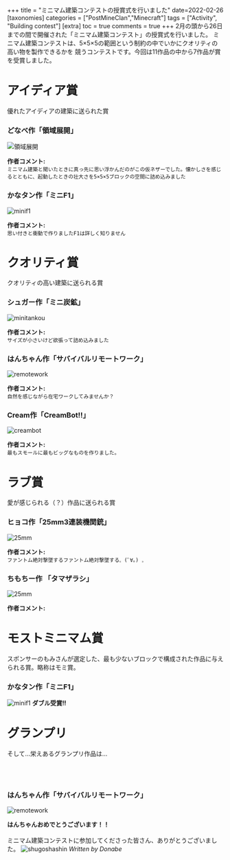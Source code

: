 +++
title = "ミニマム建築コンテストの授賞式を行いました"
date=2022-02-26
[taxonomies]
categories = ["PostMineClan","Minecraft"]
tags = ["Activity", "Building contest"]
[extra]
toc = true
comments = true
+++
2月の頭から26日までの間で開催された「ミニマム建築コンテスト」の授賞式を行いました。
ミニマム建築コンテストは、5×5×5の範囲という制約の中でいかにクオリティの高い物を製作できるかを
競うコンテストです。今回は11作品の中から7作品が賞を受賞しました。

# アイディア賞
優れたアイディアの建築に送られた賞

### どなべ作「領域展開」
![領域展開](/images/minimamkenchiku/donabe.png)

**作者コメント:**<br>
`ミニマム建築と聞いたときに真っ先に思い浮かんだのがこの仮ネザーでした。懐かしさを感じるとともに、起動したときの壮大さを5×5×5ブロックの空間に詰め込みました`


### かなタン作「ミニF1」  
![minif1](/images/minimamkenchiku/miniF1.png)

**作者コメント:**<br>
`思い付きと衝動で作りましたF1は詳しく知りません`


# クオリティ賞
クオリティの高い建築に送られる賞

### シュガー作「ミニ炭鉱」
![minitankou](/images/minimamkenchiku/minitankou.png)

**作者コメント:**<br>
`サイズが小さいけど欲張って詰め込みました`


### はんちゃん作「サバイバルリモートワーク」
![remotework](/images/minimamkenchiku/remotework.png)

**作者コメント:**<br>
`自然を感じながら在宅ワークしてみませんか？`


### Cream作「CreamBot!!」
![creambot](/images/minimamkenchiku/creambot.png)

**作者コメント:**<br>
`最もスモールに最もビッグなものを作りました。`


# ラブ賞
愛が感じられる（？）作品に送られる賞

### ヒョコ作「25mm3連装機関銃」
![25mm](/images/minimamkenchiku/25mm.png)

**作者コメント:**<br>
`ファントム絶対撃墜するファントム絶対撃墜する꜀ (ﾟ∀｡) ꜆`


### ちもちー作 「タマザラシ」
![25mm](/images/minimamkenchiku/tamazarashi.png)

**作者コメント:**<br>

# モストミニマム賞
スポンサーのもみさんが選定した、最も少ないブロックで構成された作品に与えられる賞。略称はモミ賞。

### かなタン作「ミニF1」  
![minif1](/images/minimamkenchiku/miniF1.png)
__ダブル受賞!!__

# グランプリ
そして...栄えあるグランプリ作品は...
<br>
<br>
<br>
<br>
### はんちゃん作「サバイバルリモートワーク」
![remotework](/images/minimamkenchiku/remote2.png)

__はんちゃんおめでとうございます！！__
<br>
<br>
ミニマム建築コンテストに参加してくださった皆さん、ありがとうございました。
![shugoshashin](/images/minimamkenchiku/shugoshashin.png)
_Written by Donabe_
